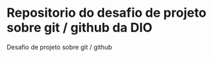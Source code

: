 # Repositorio do desafio de projeto sobre git / github da DIO
Desafio de projeto sobre git / github
